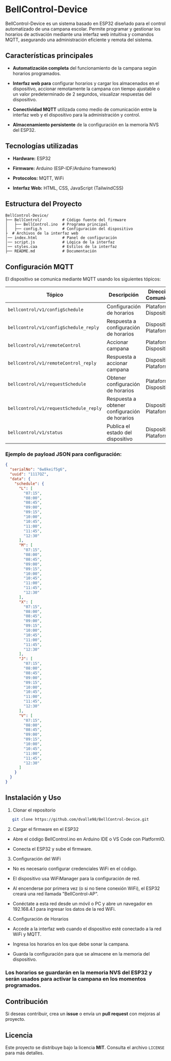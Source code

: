 # BellControl-Device

BellControl-Device es un sistema basado en ESP32 diseñado para el control automatizado de una campana escolar. Permite programar y gestionar los horarios de activación mediante una interfaz web intuitiva y comandos MQTT, asegurando una administración eficiente y remota del sistema.

## Características principales

- **Automatización completa** del funcionamiento de la campana según horarios programados.

- **Interfaz web para** 
  configurar horarios y cargar los almacenados en el dispositivo,
  accionar remotamente la campana con tiempo ajustable o un valor predeterminado de 2 segundos,
  visualizar respuestas del dispositivo. 

- **Conectividad MQTT** utilizada como medio de comunicación entre la interfaz web y el dispositivo para la administración y control.

- **Almacenamiento persistente** de la configuración en la memoria NVS del ESP32.

## Tecnologías utilizadas

- **Hardware:** ESP32

- **Firmware:** Arduino (ESP-IDF/Arduino framework)

- **Protocolos:** MQTT, WiFi

- **Interfaz Web:** HTML, CSS, JavaScript (TailwindCSS)

## Estructura del Proyecto

```
BellControl-Device/
├── BellControl/         # Código fuente del firmware
│   ├── BellControl.ino  # Programa principal
│   ├── config.h         # Configuración del dispositivo
├  # Archivos de la interfaz web
│── index.html           # Panel de configuración
│── script.js            # Lógica de la interfaz
│── styles.caa           # Estilos de la interfaz
├── README.md            # Documentación
```

## Configuración MQTT

El dispositivo se comunica mediante MQTT usando los siguientes tópicos:


| Tópico                              | Descripción                            | Dirección de Comunicación            |
|-------------------------------------|----------------------------------------|--------------------------------------|
| `bellcontrol/v1/configSchedule`     | Configuración de horarios              | Plataforma → Dispositivo            |
| `bellcontrol/v1/configSchedule_reply` | Respuesta a configuración de horarios  | Dispositivo → Plataforma            |
| `bellcontrol/v1/remoteControl`      | Accionar campana                       | Plataforma → Dispositivo            |
| `bellcontrol/v1/remoteControl_reply` | Respuesta a accionar campana           | Dispositivo → Plataforma            |
| `bellcontrol/v1/requestSchedule`    | Obtener configuración de horarios      | Plataforma → Dispositivo            |
| `bellcontrol/v1/requestSchedule_reply` | Respuesta a obtener configuración de horarios | Dispositivo → Plataforma |
| `bellcontrol/v1/status`             | Publica el estado del dispositivo      | Dispositivo → Plataforma            |


### Ejemplo de payload JSON para configuración:
```json
{
  "serialNo": "6w8keif5g6",
  "uuid": "1117QZ",
  "data": {
    "schedule": {
      "L": [
        "07:15",
        "08:00",
        "08:45",
        "09:00",
        "09:15",
        "10:00",
        "10:45",
        "11:00",
        "11:45",
        "12:30"
      ],
      "M": [
        "07:15",
        "08:00",
        "08:45",
        "09:00",
        "09:15",
        "10:00",
        "10:45",
        "11:00",
        "11:45",
        "12:30"
      ],
      "X": [
        "07:15",
        "08:00",
        "08:45",
        "09:00",
        "09:15",
        "10:00",
        "10:45",
        "11:00",
        "11:45",
        "12:30"
      ],
      "J": [
        "07:15",
        "08:00",
        "08:45",
        "09:00",
        "09:15",
        "10:00",
        "10:45",
        "11:00",
        "11:45",
        "12:30"
      ],
      "V": [
        "07:15",
        "08:00",
        "08:45",
        "09:00",
        "09:15",
        "10:00",
        "10:45",
        "11:00",
        "11:45",
        "12:30"
      ]
    }
  }
}
```

## Instalación y Uso

1. Clonar el repositorio
```sh
   git clone https://github.com/dvalle98/BellControl-Device.git
   ```

2. Cargar el firmware en el ESP32

- Abre el código BellControl.ino en Arduino IDE o VS Code con PlatformIO.

- Conecta el ESP32 y sube el firmware.

3. Configuración del WiFi

- No es necesario configurar credenciales WiFi en el código.

- El dispositivo usa WiFiManager para la configuración de red.

- Al encenderse por primera vez (o si no tiene conexión WiFi), el ESP32 creará una red llamada "BellControl-AP".

- Conéctate a esta red desde un móvil o PC y abre un navegador en 192.168.4.1 para ingresar los datos de la red WiFi.

4. Configuración de Horarios

- Accede a la interfaz web cuando el dispositivo esté conectado a la red WiFi y MQTT.

- Ingresa los horarios en los que debe sonar la campana.

- Guarda la configuración para que se almacene en la memoria del dispositivo.

### Los horarios se guardarán en la memoria NVS del ESP32 y serán usados para activar la campana en los momentos programados.

## Contribución

Si deseas contribuir, crea un **issue** o envía un **pull request** con mejoras al proyecto.

## Licencia

Este proyecto se distribuye bajo la licencia **MIT**. Consulta el archivo `LICENSE` para más detalles.

